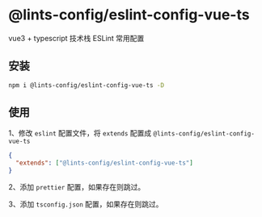 # @lints-config/eslint-config-vue-ts
vue3 + typescript 技术栈 ESLint 常用配置

## 安装

```bash
npm i @lints-config/eslint-config-vue-ts -D
```

## 使用
1、修改 `eslint` 配置文件，将 `extends` 配置成 `@lints-config/eslint-config-vue-ts`

```json
{
  "extends": ["@lints-config/eslint-config-vue-ts"]
}
```

2、添加 `prettier` 配置，如果存在则跳过。

3、添加 `tsconfig.json` 配置，如果存在则跳过。
